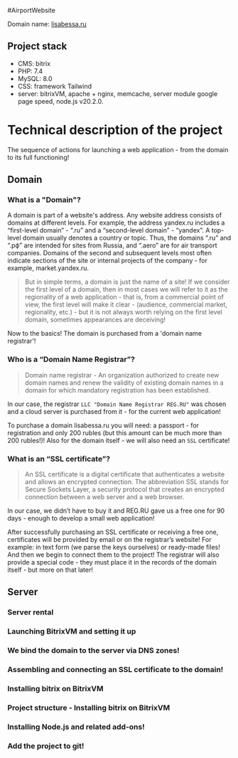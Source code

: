 #AirportWebsite

Domain name: [lisabessa.ru](https://lisabessa.ru/)

## Project stack

- CMS: bitrix
- PHP: 7.4
- MySQL: 8.0
- CSS: framework Tailwind
- server: bitrixVM, apache + nginx, memcache, server module google page speed, node.js v20.2.0.

# Technical description of the project

The sequence of actions for launching a web application - from the domain to its full functioning!

## Domain

### What is a "Domain"?
A domain is part of a website's address.
Any website address consists of domains at different levels.
For example, the address yandex.ru includes a “first-level domain” - “.ru” and a “second-level domain” - “yandex”.
A top-level domain usually denotes a country or topic. Thus, the domains “.ru” and “.рф” are intended for sites from Russia, and “.aero” are for air transport companies.
Domains of the second and subsequent levels most often indicate sections of the site or internal projects of the company - for example, market.yandex.ru.

> But in simple terms, a domain is just the name of a site! If we consider the first level of a domain, then in most cases we will refer to it as the regionality of a web application - that is, from a commercial point of view, the first level will make it clear - (audience, commercial market, regionality, etc.) - but it is not always worth relying on the first level domain, sometimes appearances are deceiving!

Now to the basics! The domain is purchased from a 'domain name registrar'!

### Who is a “Domain Name Registrar”?
> Domain name registrar - An organization authorized to create new domain names and renew the validity of existing domain names in a domain for which mandatory registration has been established.

In our case, the registrar `LLC "Domain Name Registrar REG.RU"` was chosen and a cloud server is purchased from it - for the current web application!

To purchase a domain lisabessa.ru you will need: a passport - for registration and only 200 rubles (but this amount can be much more than 200 rubles!)! Also for the domain itself - we will also need an `SSL` certificate!

### What is an “SSL certificate”?
>An SSL certificate is a digital certificate that authenticates a website and allows an encrypted connection. The abbreviation SSL stands for Secure Sockets Layer, a security protocol that creates an encrypted connection between a web server and a web browser.

In our case, we didn’t have to buy it and REG.RU gave us a free one for 90 days - enough to develop a small web application!

After successfully purchasing an SSL certificate or receiving a free one, certificates will be provided by email or on the registrar’s website! For example: in text form (we parse the keys ourselves) or ready-made files! And then we begin to connect them to the project! The registrar will also provide a special code - they must place it in the records of the domain itself - but more on that later!

## Server
### Server rental
### Launching BitrixVM and setting it up
### We bind the domain to the server via DNS zones!
### Assembling and connecting an SSL certificate to the domain!
### Installing bitrix on BitrixVM
### Project structure - Installing bitrix on BitrixVM
### Installing Node.js and related add-ons!
### Add the project to git!